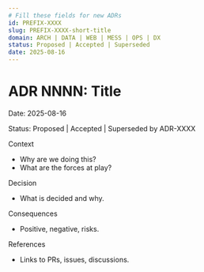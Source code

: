 ```yaml
---
# Fill these fields for new ADRs
id: PREFIX-XXXX
slug: PREFIX-XXXX-short-title
domain: ARCH | DATA | WEB | MESS | OPS | DX
status: Proposed | Accepted | Superseded
date: 2025-08-16
---
```


# ADR NNNN: Title

Date: 2025-08-16

Status: Proposed | Accepted | Superseded by ADR-XXXX

Context
- Why are we doing this?
- What are the forces at play?

Decision
- What is decided and why.

Consequences
- Positive, negative, risks.

References
- Links to PRs, issues, discussions.
